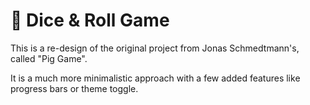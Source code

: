 # 🎲 Dice & Roll Game 

This is a re-design of the original project from Jonas Schmedtmann's, called "Pig Game". 

It is a much more minimalistic approach with a few added features like progress bars or theme toggle.

